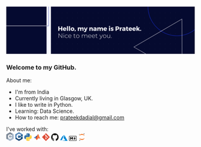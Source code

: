 ![alt text](https://github.com/pdadial/pdadial/blob/main/banner_dark.png "Banner")

### Welcome to my GitHub.

About me:
* I'm from India
* Currently living in Glasgow, UK.
* I like to write in Python.
* Learning: Data Science.
* How to reach me: [prateekdadial@gmail.com](mailto:prateekdadial@gmail.com)

I've worked with:  
<img src="https://github.com/pdadial/pdadial/blob/main/icons/c.svg" alt="C" title="C" width="20">
<img src="https://github.com/pdadial/pdadial/blob/main/icons/c-plusplus.svg" alt="C++" title="C++" width="20">
<img src="https://github.com/pdadial/pdadial/blob/main/icons/python.svg" alt="Python" title="Python" width="20">
<img src="https://github.com/pdadial/pdadial/blob/main/icons/matlab.svg" alt="MATLAB" title="MATLAB" width="20">
<img src="https://github.com/pdadial/pdadial/blob/main/icons/git-icon.svg" alt="Git" title="Git" width="20">
<img src="https://github.com/pdadial/pdadial/blob/main/icons/github-icon.svg" alt="Github" title="Github" width="20">
<img src="https://github.com/pdadial/pdadial/blob/main/icons/azure.svg" alt="Azure" title="Azure" width="20">
<img src="https://github.com/pdadial/pdadial/blob/main/icons/markdown.svg" alt="Markdown" title="Markdown" width="20">
<img src="https://github.com/pdadial/pdadial/blob/main/icons/jupyter-original.svg" alt="Jupyter" title="Jupyter" width="20">
